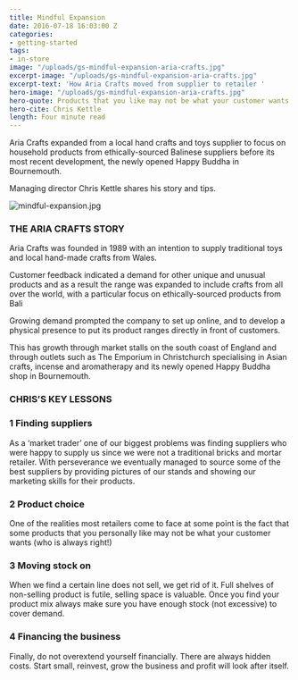 ```yaml
---
title: Mindful Expansion
date: 2016-07-18 16:03:00 Z
categories:
- getting-started
tags:
- in-store
image: "/uploads/gs-mindful-expansion-aria-crafts.jpg"
excerpt-image: "/uploads/gs-mindful-expansion-aria-crafts.jpg"
excerpt-text: 'How Aria Crafts moved from supplier to retailer '
hero-image: "/uploads/gs-mindful-expansion-aria-crafts.jpg"
hero-quote: Products that you like may not be what your customer wants.
hero-cite: Chris Kettle
length: Four minute read
---
```


Aria Crafts expanded from a local hand crafts and toys supplier to focus on household products from ethically-sourced Balinese suppliers before its most recent development, the newly opened Happy Buddha in Bournemouth. 

Managing director Chris Kettle shares his story and tips. 

![mindful-expansion.jpg](/uploads/mindful-expansion.jpg)

### THE ARIA CRAFTS STORY

Aria Crafts was founded in 1989 with an intention to supply traditional toys and local hand-made crafts from Wales. 

Customer feedback indicated a demand for other unique and unusual products and as a result the range was expanded to include crafts from all over the world, with a particular focus on ethically-sourced products from Bali

Growing demand prompted the company to set up online, and to develop a physical presence to put its product ranges directly in front of customers. 

This has growth through market stalls on the south coast of England and through outlets such as The Emporium in Christchurch specialising in Asian crafts, incense and aromatherapy and its newly opened Happy Buddha shop in Bournemouth. 


### CHRIS’S KEY LESSONS

### 1 Finding suppliers 

As a ‘market trader’ one of our biggest problems was finding suppliers who were happy to supply us since we were not a traditional bricks and mortar retailer. With perseverance we eventually managed to source some of the best suppliers by providing pictures of our stands and showing our marketing skills for their products. 

### 2 Product choice 
 
One of the realities most retailers come to face at some point is the fact that some products that you personally like may not be what your customer wants (who is always right!) 

### 3 Moving stock on
 
When we find a certain line does not sell, we get rid of it. Full shelves of non-selling product is futile, selling space is valuable. Once you find your product mix always make sure you have enough stock (not excessive) to cover demand. 

### 4 Financing the business 
 
Finally, do not overextend yourself financially. There are always hidden costs. Start small, reinvest, grow the business and profit will look after itself. 
